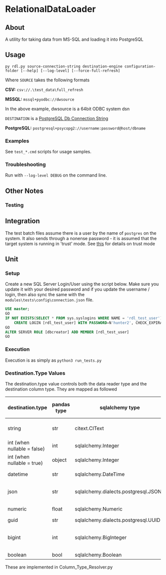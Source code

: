 # RelationalDataLoader

## About

A utility for taking data from MS-SQL and loading it into PostgreSQL

## Usage
`py rdl.py source-connection-string destination-engine configuration-folder [--help] [--log-level] [--force-full-refresh]`

Where `SOURCE` takes the following formats

**CSV:**  `csv://.\test_data\full_refresh`

**MSSQL:**  `mssql+pyodbc://dwsource`

In the above example, dwsource is a 64bit ODBC system dsn

`DESTINATION` is a [PostgreSQL Db Connection String](http://docs.sqlalchemy.org/en/latest/dialects/postgresql.html#module-sqlalchemy.dialects.postgresql.psycopg2)

**PostgreSQL:**  `postgresql+psycopg2://username:password@host/dbname`

### Examples

See `test_*.cmd` scripts for usage samples.

### Troubleshooting

Run with  `--log-level DEBUG` on the command line.

## Other Notes

### Testing

## Integration

The test batch files assume there is a user by the name of `postgres` on the system.
It also sends through a nonense password - it is assumed that the target system is running in 'trust' mode.
See [this](https://www.postgresql.org/docs/9.1/static/auth-pg-hba-conf.html) for details on trust mode

## Unit

### Setup

Create a new SQL Server Login/User using the script below. Make sure you update it with your desired password and if you update the username / login, then also sync the same with the `modules\tests\config\connection.json` file.

```sql
USE master;
GO
IF NOT EXISTS(SELECT * FROM sys.syslogins WHERE NAME = 'rdl_test_user')
    CREATE LOGIN [rdl_test_user] WITH PASSWORD=N'hunter2', CHECK_EXPIRATION=OFF, CHECK_POLICY=OFF;
GO
ALTER SERVER ROLE [dbcreator] ADD MEMBER [rdl_test_user]
GO
```

### Execution

Execution is as simply as `python3 run_tests.py`

### Destination.Type Values

The destination.type value controls both the data reader type and the destination column type. They are mapped as followed

| destination.type            | pandas type | sqlalchemy type                       | dw column type | notes                                            |
|-----------------------------|-------------|---------------------------------------|----------------|--------------------------------------------------|
| string                      | str         | citext.CIText                         | citext         | A case-insensitive string that supports unicode  |
| int (when nullable = false) | int         | sqlalchemy.Integer                    | int            | An (optionally) signed INT value                 |
| int (when nullable = true)  | object      | sqlalchemy.Integer                    | int            | An (optionally) signed INT value                 |
| datetime                    | str         | sqlalchemy.DateTime                   | datetime (tz?) |                                                  |
| json                        | str         | sqlalchemy.dialects.postgresql.JSONB  | jsonb          | Stored as binary-encoded json on the database    |
| numeric                     | float       | sqlalchemy.Numeric                    | numeric        | Stores whole and decimal numbers                 |
| guid                        | str         | sqlalchemy.dialects.postgresql.UUID   | uuid           | |
| bigint                      | int         | sqlalchemy.BigInteger                 | BigInt         | Relies on 64big python. Limited to largest number of ~2147483647121212|
| boolean                     | bool        | sqlalchemy.Boolean                    | Boolean         | |

These are implemented in Column_Type_Resolver.py
